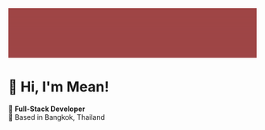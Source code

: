 <img src="gitbg.gif"/>


# 👋 Hi, I'm Mean!

🚀 **Full-Stack Developer**  
📍 Based in Bangkok, Thailand  





